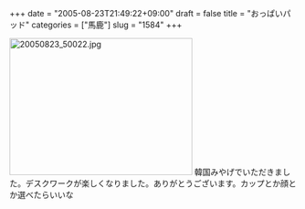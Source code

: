 +++
date = "2005-08-23T21:49:22+09:00"
draft = false
title = "おっぱいパッド"
categories = ["馬鹿"]
slug = "1584"
+++

<img src="http://ieiriblog.img.jugem.cc/20050823_50022.jpg" class="pict" width="320" height="240" alt="20050823_50022.jpg" />
韓国みやげでいただきました。デスクワークが楽しくなりました。ありがとうございます。カップとか顔とか選べたらいいな
